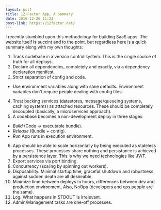 ```yaml
---
layout: post
title: 12-Factor App, A Summary
date: 2019-12-26 11:23
post-link: https://12factor.net/
---
```

I recently stumbled upon this methodology for building SaaS apps. The website itself is succint and to the point, but regardless here is a quick summary along with my own thoughts:

1. Track codebase in a version control system. This is the single source of truth for all deploys.
2. Declare all dependencies, completely and exactly, via a dependency declaration manifest.
3. Strict separation of config and code.
  * Use environment variables along with sane defaults. Environment variables don't require people dealing with config files.
4. Treat backing services (datastores, message/queueing systems, caching systems) as attached resources. These should be completely decoupled (basically, a microservices approach).
5. A codebase becomes a non-development deploy in three stages:
  * _Build_ (Code -> executable bundle).
  * _Release_ (Bundle + config).
  * _Run_ App runs in execution environment.
6. App should be able to scale horizontally by being executed as stateless processes. These processes share nothing and persistance is achieved by a persistence layer. This is why we need technologies like JWT.
7. Export services via port binding.
8. Concurrency (scaling by spinning out workers).
9. Disposability. Minimal startup time, graceful shutdown and robustness against sudden death are all desireable.
10. Minimize time between deploys to hours, differences between dev and production environment. Also, NoOps (developers and ops people are the same).
11. Log. What happens in STDOUT is irrelevant.
12. Admin/Management tasks are one-off processes.
